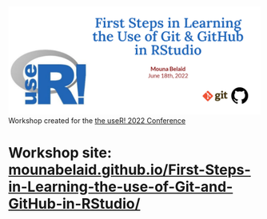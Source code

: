 ![](cover-image.png)
Workshop created for the [the useR! 2022 Conference](https://user2022.r-project.org/)

# Workshop site: [mounabelaid.github.io/First-Steps-in-Learning-the-use-of-Git-and-GitHub-in-RStudio/](https://mounabelaid.github.io/First-Steps-in-Learning-the-use-of-Git-and-GitHub-in-RStudio/)
